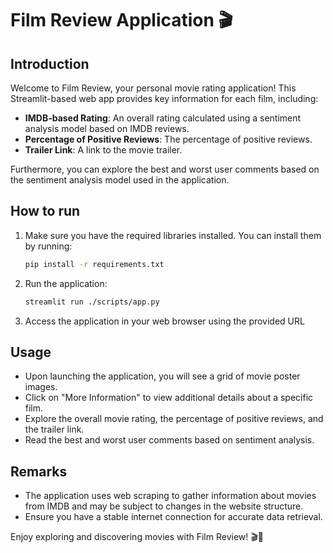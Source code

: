 # Film Review Application 🎬

## Introduction


Welcome to Film Review, your personal movie rating application! This Streamlit-based web app provides key information for each film, including:

- **IMDB-based Rating**: An overall rating calculated using a sentiment analysis model based on IMDB reviews.
- **Percentage of Positive Reviews**: The percentage of positive reviews.
- **Trailer Link**: A link to the movie trailer.

Furthermore, you can explore the best and worst user comments based on the sentiment analysis model used in the application.

## How to run

1. Make sure you have the required libraries installed. You can install them by running:

    ```bash
    pip install -r requirements.txt
    ```

2. Run the application:

    ```bash
    streamlit run ./scripts/app.py  
    ```

3. Access the application in your web browser using the provided URL

## Usage
- Upon launching the application, you will see a grid of movie poster images.
- Click on "More Information" to view additional details about a specific film.
- Explore the overall movie rating, the percentage of positive reviews, and the trailer link.
- Read the best and worst user comments based on sentiment analysis.


## Remarks
- The application uses web scraping to gather information about movies from IMDB and may be subject to changes in the website structure.
- Ensure you have a stable internet connection for accurate data retrieval.

Enjoy exploring and discovering movies with Film Review! 🎬🍿
